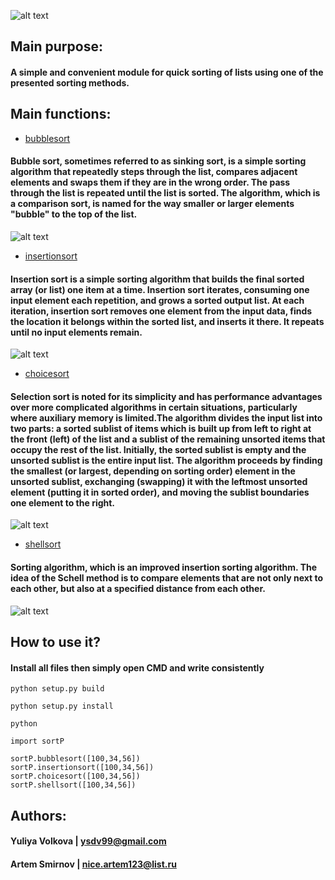 
![alt text](https://sun9-58.userapi.com/impg/6ClzdLjoZbkHyqRhBxkHmyIkLXyQiUpVxQrqUA/UXONW81DT6E.jpg?size=673x212&quality=96&sign=c809a8e07506961d9fd0c4bf7a06ab29&type=album)

## Main purpose:

#### A simple and convenient module for quick sorting of lists using one of the presented sorting methods.

## Main functions:

* [bubblesort](https://en.wikipedia.org/wiki/Bubble_sort)

#### Bubble sort, sometimes referred to as sinking sort, is a simple sorting algorithm that repeatedly steps through the list, compares adjacent elements and swaps them if they are in the wrong order. The pass through the list is repeated until the list is sorted. The algorithm, which is a comparison sort, is named for the way smaller or larger elements "bubble" to the top of the list.

![alt text](https://upload.wikimedia.org/wikipedia/commons/c/c8/Bubble-sort-example-300px.gif)

* [insertionsort](https://en.wikipedia.org/wiki/Insertion_sort)

#### Insertion sort is a simple sorting algorithm that builds the final sorted array (or list) one item at a time. Insertion sort iterates, consuming one input element each repetition, and grows a sorted output list. At each iteration, insertion sort removes one element from the input data, finds the location it belongs within the sorted list, and inserts it there. It repeats until no input elements remain.

![alt text](https://upload.wikimedia.org/wikipedia/commons/4/42/Insertion_sort.gif)

* [choicesort](https://en.wikipedia.org/wiki/Selection_sort)

#### Selection sort is noted for its simplicity and has performance advantages over more complicated algorithms in certain situations, particularly where auxiliary memory is limited.The algorithm divides the input list into two parts: a sorted sublist of items which is built up from left to right at the front (left) of the list and a sublist of the remaining unsorted items that occupy the rest of the list. Initially, the sorted sublist is empty and the unsorted sublist is the entire input list. The algorithm proceeds by finding the smallest (or largest, depending on sorting order) element in the unsorted sublist, exchanging (swapping) it with the leftmost unsorted element (putting it in sorted order), and moving the sublist boundaries one element to the right.

![alt text](https://upload.wikimedia.org/wikipedia/commons/9/94/Selection-Sort-Animation.gif)

* [shellsort](https://ru.wikipedia.org/wiki/%D0%A1%D0%BE%D1%80%D1%82%D0%B8%D1%80%D0%BE%D0%B2%D0%BA%D0%B0_%D0%A8%D0%B5%D0%BB%D0%BB%D0%B0)

#### Sorting algorithm, which is an improved insertion sorting algorithm. The idea of the Schell method is to compare elements that are not only next to each other, but also at a specified distance from each other.

![alt text](https://upload.wikimedia.org/wikipedia/commons/d/d8/Sorting_shellsort_anim.gif)

## How to use it?

#### Install all files then simply open CMD and write consistently
```
python setup.py build

python setup.py install

python

import sortP

sortP.bubblesort([100,34,56])
sortP.insertionsort([100,34,56])
sortP.choicesort([100,34,56])
sortP.shellsort([100,34,56])
```
## Authors:

#### Yuliya Volkova | ysdv99@gmail.com
#### Artem Smirnov | nice.artem123@list.ru
